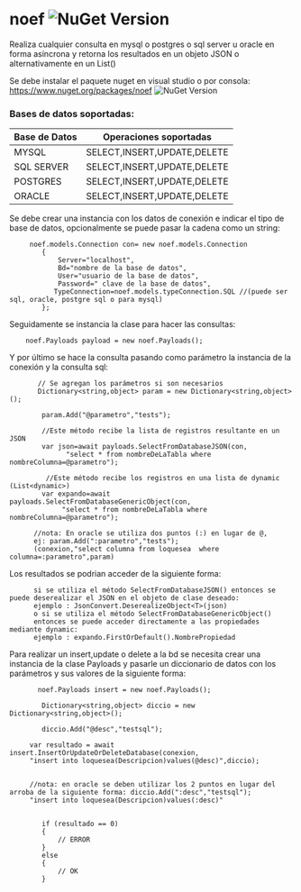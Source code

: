 # noef  ![NuGet Version](http://img.shields.io/static/v1?label=Arsoftcr&message=La%20mejor%20tecnología&color=blue)

Realiza cualquier consulta  en mysql o postgres o sql server u oracle en forma asíncrona y retorna los resultados en un objeto JSON o alternativamente en un List<dynamic>()


Se debe instalar el paquete nuget en visual studio o por consola: https://www.nuget.org/packages/noef  ![NuGet Version](http://img.shields.io/static/v1?label=Nuget&message=3.0.1&color=blue)

### Bases de datos soportadas:

|Base de Datos|Operaciones soportadas|
| ------------------- | ------------------- |
|MYSQL|SELECT,INSERT,UPDATE,DELETE|
|SQL SERVER|SELECT,INSERT,UPDATE,DELETE|
|POSTGRES|SELECT,INSERT,UPDATE,DELETE|
|ORACLE|SELECT,INSERT,UPDATE,DELETE|


Se debe crear una instancia con los datos de conexión e indicar el tipo de base de datos, opcionalmente se puede pasar la cadena como un string:
  
         noef.models.Connection con= new noef.models.Connection
            {
                Server="localhost",
                Bd="nombre de la base de datos",
                User="usuario de la base de datos",
                Password=" clave de la base de datos",
               TypeConnection=noef.models.typeConnection.SQL //(puede ser sql, oracle, postgre sql o para mysql)
            };

      
 Seguidamente se instancia la clase para hacer las consultas:
 
        noef.Payloads payload = new noef.Payloads();
        
        
Y por último se hace la consulta pasando como parámetro la instancia de la conexión y la consulta sql:

           // Se agregan los parámetros si son necesarios
           Dictionary<string,object> param = new Dictionary<string,object>();

            param.Add("@parametro","tests");
            
            //Este método recibe la lista de registros resultante en un JSON
            var json=await payloads.SelectFromDatabaseJSON(con,
                  "select * from nombreDeLaTabla where nombreColumna=@parametro");
             
             //Este método recibe los registros en una lista de dynamic (List<dynamic>)
            var expando=await payloads.SelectFromDatabaseGenericObject(con, 
                 "select * from nombreDeLaTabla where nombreColumna=@parametro");
            
          //nota: En oracle se utiliza dos puntos (:) en lugar de @, 
          ej: param.Add(":parametro","tests");
          (conexion,"select columna from loquesea  where         columna=:parametro",param)
   
Los resultados se podrian acceder de la siguiente forma:

          si se utiliza el método SelectFromDatabaseJSON() entonces se puede deserealizar el JSON en el objeto de clase deseado:
          ejemplo : JsonConvert.DeserealizeObject<T>(json)
          o si se utiliza el método SelectFromDatabaseGenericObject() 
          entonces se puede acceder directamente a las propiedades mediante dynamic:
          ejemplo : expando.FirstOrDefault().NombrePropiedad
          
Para realizar un insert,update o delete a la bd se necesita crear una instancia de la clase Payloads y pasarle un diccionario de datos con los parámetros y sus valores de la siguiente forma:


           noef.Payloads insert = new noef.Payloads();

            Dictionary<string,object> diccio = new Dictionary<string,object>();

            diccio.Add("@desc","testsql");

         var resultado = await insert.InsertOrUpdateOrDeleteDatabase(conexion,
         "insert into loquesea(Descripcion)values(@desc)",diccio);
         
         
         //nota: en oracle se deben utilizar los 2 puntos en lugar del arroba de la siguiente forma: diccio.Add(":desc","testsql");
         "insert into loquesea(Descripcion)values(:desc)"
                  

            if (resultado == 0)
            {
                // ERROR
            }
            else
            {
                // OK
            }
          
          
          
     
          
       
